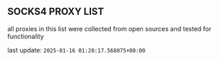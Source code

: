 ## SOCKS4 PROXY LIST

all proxies in this list were collected from open sources and tested for functionality

last update: `2025-01-16 01:20:17.568075+00:00`